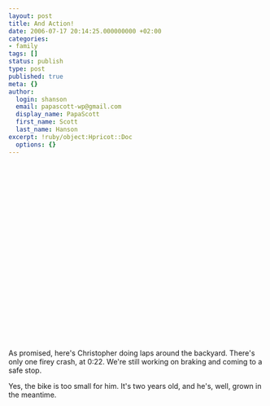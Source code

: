 ```yaml
---
layout: post
title: And Action!
date: 2006-07-17 20:14:25.000000000 +02:00
categories:
- family
tags: []
status: publish
type: post
published: true
meta: {}
author:
  login: shanson
  email: papascott-wp@gmail.com
  display_name: PapaScott
  first_name: Scott
  last_name: Hanson
excerpt: !ruby/object:Hpricot::Doc
  options: {}
---
```

<p><object width="425" height="350"><param name="movie" value="http://www.youtube.com/v/hsB7CvfuWuI" /><embed src="http://www.youtube.com/v/hsB7CvfuWuI" type="application/x-shockwave-flash" width="425" height="350"></embed></object></p>
<p>As promised, here's Christopher doing laps around the backyard. There's only one firey crash, at 0:22. We're still working on braking and coming to a safe stop.</p>
<p>Yes, the bike is too small for him. It's two years old, and he's, well, grown in the meantime.</p>

